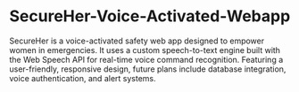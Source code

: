 # SecureHer-Voice-Activated-Webapp
SecureHer is a voice-activated safety web app designed to empower women in emergencies. It uses a custom speech-to-text engine built with the Web Speech API for real-time voice command recognition. Featuring a user-friendly, responsive design, future plans include database integration, voice authentication, and alert systems.
